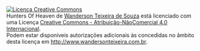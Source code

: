 <a rel="license" href="http://creativecommons.org/licenses/by-nc/4.0/"><img alt="Licença Creative Commons" style="border-width:0" src="https://i.creativecommons.org/l/by-nc/4.0/88x31.png" /></a><br /><span xmlns:dct="http://purl.org/dc/terms/" property="dct:title">Hunters Of Heaven</span> de <a xmlns:cc="http://creativecommons.org/ns#" href="http://www.wandersonteixeira.com.br" property="cc:attributionName" rel="cc:attributionURL">Wanderson Teixeira de Souza</a> está licenciado com uma Licença <a rel="license" href="http://creativecommons.org/licenses/by-nc/4.0/">Creative Commons - Atribuição-NãoComercial 4.0 Internacional</a>.<br />Podem estar disponíveis autorizações adicionais às concedidas no âmbito desta licença em <a xmlns:cc="http://creativecommons.org/ns#" href="http://www.wandersonteixeira.com.br" rel="cc:morePermissions">http://www.wandersonteixeira.com.br</a>.
